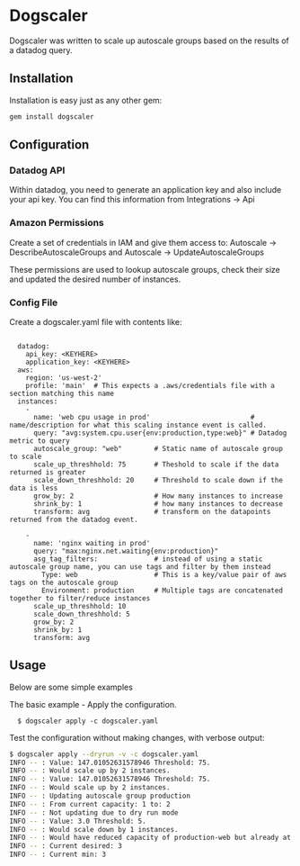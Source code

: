 Dogscaler
=======================
Dogscaler was written to scale up autoscale groups based on the results of a 
datadog query.

## Installation
Installation is easy just as any other gem:

```bash
gem install dogscaler

```

## Configuration
### Datadog API

Within datadog, you need to generate an application key and also include your api key. You can find this information from 
Integrations -> Api


### Amazon Permissions

Create a set of credentials in IAM and give them access to:
Autoscale -> DescribeAutoscaleGroups and
Autoscale -> UpdateAutoscaleGroups

These permissions are used to lookup autoscale groups, check their size and updated the desired number of instances.


### Config File
Create a dogscaler.yaml file with contents like:

```

  datadog:
    api_key: <KEYHERE>
    application_key: <KEYHERE>
  aws:
    region: 'us-west-2'
    profile: 'main'  # This expects a .aws/credentials file with a section matching this name
  instances:
    -
      name: 'web cpu usage in prod'                         # name/description for what this scaling instance event is called.
      query: "avg:system.cpu.user{env:production,type:web}" # Datadog metric to query
      autoscale_group: "web"        # Static name of autoscale group to scale  
      scale_up_threshhold: 75       # Theshold to scale if the data returned is greater
      scale_down_threshhold: 20     # Threshold to scale down if the data is less 
      grow_by: 2                    # How many instances to increase
      shrink_by: 1                  # how many instances to decrease
      transform: avg                # transform on the datapoints returned from the datadog event.
  
    -
      name: 'nginx waiting in prod'
      query: "max:nginx.net.waiting{env:production}"
      asg_tag_filters:              # instead of using a static autoscale group name, you can use tags and filter by them instead
        Type: web                   # This is a key/value pair of aws tags on the autoscale group
        Environment: production     # Multiple tags are concatenated together to filter/reduce instances
      scale_up_threshhold: 10
      scale_down_threshhold: 5
      grow_by: 2
      shrink_by: 1
      transform: avg

```

## Usage


Below are some simple examples

The basic example - Apply the configuration.

```
  $ dogscaler apply -c dogscaler.yaml
```

Test the configuration without making changes, with verbose output:

```bash
$ dogscaler apply --dryrun -v -c dogscaler.yaml
INFO -- : Value: 147.01052631578946 Threshold: 75.
INFO -- : Would scale up by 2 instances.
INFO -- : Value: 147.01052631578946 Threshold: 75.
INFO -- : Would scale up by 2 instances.
INFO -- : Updating autoscale group production
INFO -- : From current capacity: 1 to: 2
INFO -- : Not updating due to dry run mode
INFO -- : Value: 3.0 Threshold: 5.
INFO -- : Would scale down by 1 instances.
INFO -- : Would have reduced capacity of production-web but already at minimum.
INFO -- : Current desired: 3
INFO -- : Current min: 3
```



